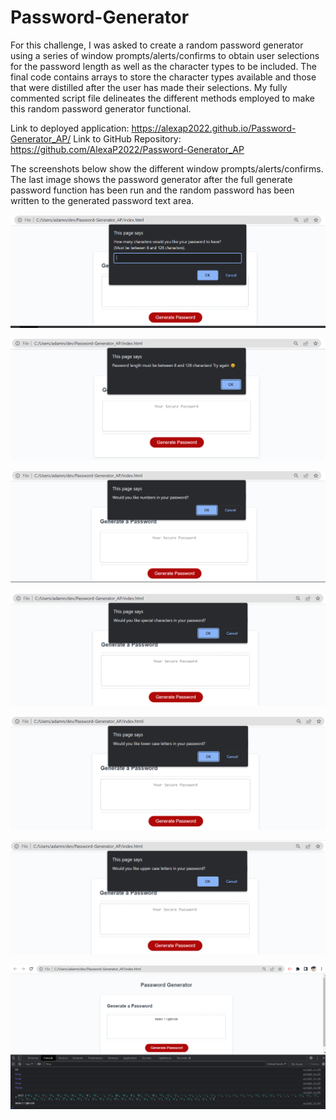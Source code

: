 # Password-Generator
For this challenge, I was asked to create a random password generator using a series of window prompts/alerts/confirms to obtain user selections for the password length as well as the character types to be included.  The final code contains arrays to store the character types available and those that were distilled after the user has made their selections.  My fully commented script file delineates the different methods employed to make this random password generator functional.

Link to deployed application: https://alexap2022.github.io/Password-Generator_AP/
Link to GitHub Repository: https://github.com/AlexaP2022/Password-Generator_AP

The screenshots below show the different window prompts/alerts/confirms.  The last image shows the password generator after the full generate password function has been run and the random password has been written to the generated password text area.

![ScreenShot](/screenshots/PG%20img%201.png/)

![ScreenShot](/screenshots/PG%20img%201a%20-%20alert.png)

![ScreenShot](/screenshots/PG%20img%202.png)

![ScreenShot](/screenshots/PG%20img%203.png)

![ScreenShot](/screenshots/PG%20img%204.png)

![ScreenShot](/screenshots/PG%20img%205.png)

![ScreenShot](/screenshots/PG%20img%206.png)